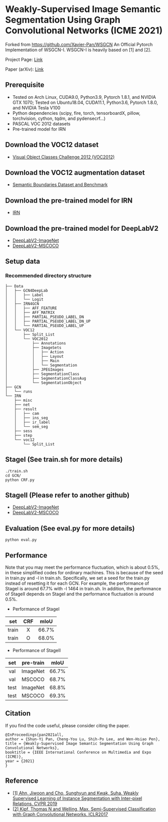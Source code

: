 # Weakly-Supervised Image Semantic Segmentation Using Graph Convolutional Networks (ICME 2021)

Forked from https://github.com/Xavier-Pan/WSGCN
An Official Pytorch Implementation of WSGCN-I. WSGCN-I is heavily based on [1] and [2]. 

Project Page: [Link](http://mapl.nctu.edu.tw/WSGCN/)

Paper (arXiv): [Link](https://arxiv.org/abs/2103.16762)


## Prerequisite
- Tested on Arch Linux, CUDA9.0, Python3.9, Pytorch 1.8.1, and NVIDIA GTX 1070; Tested on Ubuntu18.04, CUDA11.1, Python3.6, Pytorch 1.8.0, and NVIDIA Tesla V100
- Python dependencies (scipy, fire, torch, tensorboardX, pillow, torchvision, cython, tqdm, and pydensecrf...)
- PASCAL VOC 2012 datasets
- Pre-trained model for IRN
 
## Download the VOC12 dataset
- [Visual Object Classes Challenge 2012 (VOC2012)](http://host.robots.ox.ac.uk/pascal/VOC/voc2012/)
## Download the VOC12 augmentation dataset
- [Semantic Boundaries Dataset and Benchmark](https://www.dropbox.com/s/oeu149j8qtbs1x0/SegmentationClassAug.zip?dl=0)
## Download the pre-trained model for IRN
- [IRN](https://drive.google.com/drive/u/1/folders/1_-AdHxZHR4_mGY3K_o1P1XNOHKD6Qq_A)
## Download the pre-trained model for DeepLabV2
- [DeepLabV2-ImageNet](https://drive.google.com/drive/u/1/folders/1wxJTdFfkqHuPGotu6-oRVW0AxL-z_8gP)
- [DeepLabV2-MSCOCO](https://drive.google.com/drive/u/1/folders/166gMEci-fbmymBmLaKqyNuCfvubJTpHD)

## Setup data
### Recommended directory structure
```
├── Data
│   ├── GCN4DeepLab
│   │   ├── Label
│   │   └── Logit
│   ├── IRN4GCN
│   │   ├── AFF_FEATURE
│   │   ├── AFF_MATRIX
│   │   ├── PARTIAL_PSEUDO_LABEL_DN
│   │   ├── PARTIAL_PSEUDO_LABEL_DN_UP
│   │   └── PARTIAL_PSEUDO_LABEL_UP
│   └── VOC12
│       ├── Split_List
│       └── VOC2012
│           ├── Annotations
│           ├── ImageSets
│           │   ├── Action
│           │   ├── Layout
│           │   ├── Main
│           │   └── Segmentation
│           ├── JPEGImages
│           ├── SegmentationClass
│           ├── SegmentationClassAug
│           └── SegmentationObject
├── GCN
│   └── runs
└── IRN
    ├── misc
    ├── net
    ├── result
    │   ├── cam
    │   ├── ins_seg
    │   ├── ir_label
    │   └── sem_seg
    ├── sess
    ├── step
    └── voc12
        └── Split_List
```

## StageI (See train.sh for more details)
```
./train.sh
cd GCN/
python CRF.py
```
## StageII (Please refer to another github)
- [DeepLabV2-ImageNet](https://github.com/johnnylu305/deeplab-imagenet-pytorch)
- [DeepLabV2-MSCOCO](https://github.com/kazuto1011/deeplab-pytorch)

## Evaluation (See eval.py for more details)
```
python eval.py
```

## Performance
Note that you may meet the performance fluctuation, which is about 0.5%, in these simplified codes for ordinary machines. This is because of the seed in train.py and -l in train.sh. Specifically, we set a seed for the train.py instead of resetting it for each GCN. For example, the performance of StageI is around 67.7% with -l 1464 in train.sh. In addition, the performance of StageII depends on StageI and the performance fluctuation is around 0.5%.
- Performance of StageI


| set      | CRF      | mIoU    |
| :---:    | :---:    |  :---:  |
| train    |X         | 66.7%   |
| train    |O         | 68.0%   |

- Performance of StageII


| set      | pre-train      | mIoU    |
| :---:    | :---:          |  :---:  |
| val     |ImageNet         | 66.7%   |
| val     |MSCOCO           | 68.7%   |
| test    |ImageNet         | 68.8%   |
| test    |MSCOCO           | 69.3%   |

## Citation
If you find the code useful, please consider citing the paper.
```
@InProceedings{pan2021all,
author = {Shun-Yi Pan, Cheng-You Lu, Shih-Po Lee, and Wen-Hsiao Pen},
title = {Weakly-Supervised Image Semantic Segmentation Using Graph Convolutional Networks},
booktitle = {IEEE International Conference on Multimedia and Expo (ICME)},
year = {2021}
}
```

## Reference
- [[1] Ahn, Jiwoon and Cho, Sunghyun and Kwak, Suha. Weakly Supervised Learning of Instance Segmentation with Inter-pixel Relations. CVPR 2019](https://github.com/jiwoon-ahn/irn)
- [[2] Kipf, Thomas N and Welling, Max. Semi-Supervised Classification with Graph Convolutional Networks. ICLR2017](https://github.com/tkipf/pygcn)



